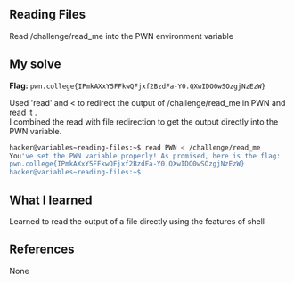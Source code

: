 ## Reading Files
Read /challenge/read_me into the PWN environment variable

## My solve
**Flag:** `pwn.college{IPmkAXxY5FFkwQFjxf2BzdFa-Y0.QXwIDO0wSOzgjNzEzW}`

Used 'read' and < to redirect the output of /challenge/read_me in PWN and read it . <br>
I combined the read with file redirection to get the output directly into the PWN variable.

```bash
hacker@variables~reading-files:~$ read PWN < /challenge/read_me
You've set the PWN variable properly! As promised, here is the flag:
pwn.college{IPmkAXxY5FFkwQFjxf2BzdFa-Y0.QXwIDO0wSOzgjNzEzW}
hacker@variables~reading-files:~$ 
```

## What I learned 
Learned to read the output of a file directly using the features of shell

## References
None
